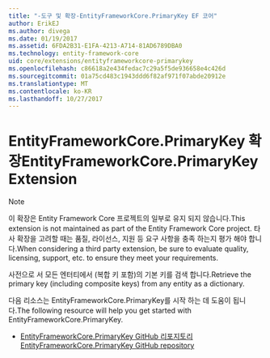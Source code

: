 ```yaml
---
title: "-도구 및 확장-EntityFrameworkCore.PrimaryKey EF 코어"
author: ErikEJ
ms.author: divega
ms.date: 01/19/2017
ms.assetid: 6FDA2B31-E1FA-4213-A714-81AD6789DBA0
ms.technology: entity-framework-core
uid: core/extensions/entityframeworkcore-primarykey
ms.openlocfilehash: c86618a2e434fedac7c29a5f5de936658e4c426d
ms.sourcegitcommit: 01a75cd483c1943ddd6f82af971f07abde20912e
ms.translationtype: MT
ms.contentlocale: ko-KR
ms.lasthandoff: 10/27/2017
---
```

# <a name="entityframeworkcoreprimarykey-extension"></a><span data-ttu-id="023f7-102">EntityFrameworkCore.PrimaryKey 확장</span><span class="sxs-lookup"><span data-stu-id="023f7-102">EntityFrameworkCore.PrimaryKey Extension</span></span>

> [!NOTE]  
> <span data-ttu-id="023f7-103">이 확장은 Entity Framework Core 프로젝트의 일부로 유지 되지 않습니다.</span><span class="sxs-lookup"><span data-stu-id="023f7-103">This extension is not maintained as part of the Entity Framework Core project.</span></span> <span data-ttu-id="023f7-104">타사 확장을 고려할 때는 품질, 라이선스, 지원 등 요구 사항을 충족 하는지 평가 해야 합니다.</span><span class="sxs-lookup"><span data-stu-id="023f7-104">When considering a third party extension, be sure to evaluate quality, licensing, support, etc. to ensure they meet your requirements.</span></span>

<span data-ttu-id="023f7-105">사전으로 서 모든 엔터티에서 (복합 키 포함)의 기본 키를 검색 합니다.</span><span class="sxs-lookup"><span data-stu-id="023f7-105">Retrieve the primary key (including composite keys) from any entity as a dictionary.</span></span>

<span data-ttu-id="023f7-106">다음 리소스는 EntityFrameworkCore.PrimaryKey를 시작 하는 데 도움이 됩니다.</span><span class="sxs-lookup"><span data-stu-id="023f7-106">The following resource will help you get started with EntityFrameworkCore.PrimaryKey.</span></span>
* [<span data-ttu-id="023f7-107">EntityFrameworkCore.PrimaryKey GitHub 리포지토리</span><span class="sxs-lookup"><span data-stu-id="023f7-107">EntityFrameworkCore.PrimaryKey GitHub repository</span></span>](https://github.com/NickStrupat/EntityFramework.PrimaryKey/)
